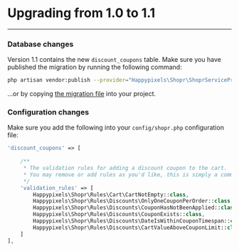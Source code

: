 # Upgrading from 1.0 to 1.1

---

<a name="section-1"></a>

### Database changes
Version 1.1 contains the new `discount_coupons` table. Make sure you have published the migration by running the following command:
```bash
php artisan vendor:publish --provider="Happypixels\Shopr\ShoprServiceProvider" --tag="migrations"
``` 
...or by copying [the migration file](https://github.com/happypixels/laravel-shopr/blob/feature/discount-coupons/database/migrations/create_discount_coupons_table.php.stub) into your project.

### Configuration changes
Make sure you add the following into your `config/shopr.php` configuration file:
```php
'discount_coupons' => [
        
    /**
     * The validation rules for adding a discount coupon to the cart.
     * You may remove or add rules as you'd like, this is simply a common suggestion.
     */
    'validation_rules' => [
        Happypixels\Shopr\Rules\Cart\CartNotEmpty::class,
        Happypixels\Shopr\Rules\Discounts\OnlyOneCouponPerOrder::class,
        Happypixels\Shopr\Rules\Discounts\CouponHasNotBeenApplied::class,
        Happypixels\Shopr\Rules\Discounts\CouponExists::class,
        Happypixels\Shopr\Rules\Discounts\DateIsWithinCouponTimespan::class,
        Happypixels\Shopr\Rules\Discounts\CartValueAboveCouponLimit::class
    ]
],
```